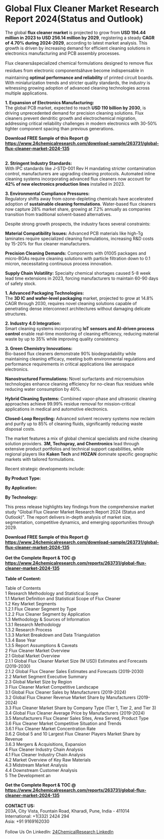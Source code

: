 <h1>Global Flux Cleaner Market Research Report 2024(Status and Outlook)</h1><p>The global <strong>flux cleaner market</strong> is projected to grow from <strong>USD 194.44 million in 2023 to USD 256.14 million by 2029</strong>, registering a steady <strong>CAGR of 4.70% during 2024-2029</strong>, according to latest market analysis. This growth is driven by increasing demand for efficient cleaning solutions in electronics manufacturing and PCB assembly processes.</p><p>Flux cleanersâspecialized chemical formulations designed to remove flux residues from electronic componentsâhave become indispensable in maintaining <strong>optimal performance and reliability</strong> of printed circuit boards. With miniaturization trends and stricter quality standards, the industry is witnessing growing adoption of advanced cleaning technologies across multiple applications.</p><p><strong>1. Expansion of Electronics Manufacturing:</strong><br>
The global PCB market, expected to reach <strong>USD 110 billion by 2030</strong>, is driving unprecedented demand for precision cleaning solutions. Flux cleaners prevent dendritic growth and electrochemical migration, addressing critical reliability challenges in modern electronics with 30-50% tighter component spacing than previous generations.</p><div><b>Download FREE Sample of this Report @ 
            <a href="https://www.24chemicalresearch.com/download-sample/263731/global-flux-cleaner-market-2024-135">
            https://www.24chemicalresearch.com/download-sample/263731/global-flux-cleaner-market-2024-135</a></b></div><br><p><strong>2. Stringent Industry Standards:</strong><br>
With IPC standards like J-STD-001 Rev H mandating stricter contamination control, manufacturers are upgrading cleaning protocols. Automated inline cleaning systems incorporating advanced flux cleaners now account for <strong>42% of new electronics production lines</strong> installed in 2023.</p><p><strong>3. Environmental Compliance Pressures:</strong><br>
Regulatory shifts away from ozone-depleting chemicals have accelerated adoption of <strong>sustainable cleaning formulations</strong>. Water-based flux cleaners now capture 28% market share, growing at 7.2% annually as companies transition from traditional solvent-based alternatives.</p><p>Despite strong growth prospects, the industry faces several constraints:</p><p><strong>Material Compatibility Issues:</strong> Advanced PCB materials like high-Tg laminates require specialized cleaning formulations, increasing R&amp;D costs by 15-20% for flux cleaner manufacturers.</p><p><strong>Precision Cleaning Demands:</strong> Components with 01005 packages and micro-BGAs require cleaning solutions with particle filtration down to 0.1 micron, necessitating continuous process innovation.</p><p><strong>Supply Chain Volatility:</strong> Specialty chemical shortages caused 5-8 week lead time extensions in 2023, forcing manufacturers to maintain 60-90 days of safety stock.</p><p><strong>1. Advanced Packaging Technologies:</strong><br>
The <strong>3D IC and wafer-level packaging</strong> market, projected to grow at 14.8% CAGR through 2030, requires novel cleaning solutions capable of penetrating dense interconnect architectures without damaging delicate structures.</p><p><strong>2. Industry 4.0 Integration:</strong><br>
Smart cleaning systems incorporating <strong>IoT sensors and AI-driven process control</strong> enable real-time monitoring of cleaning efficiency, reducing material waste by up to 35% while improving quality consistency.</p><p><strong>3. Green Chemistry Innovations:</strong><br>
Bio-based flux cleaners demonstrate 90% biodegradability while maintaining cleaning efficacy, meeting both environmental regulations and performance requirements in critical applications like aerospace electronics.</p><p><strong>Nanostructured Formulations:</strong> Novel surfactants and microemulsion technologies enhance cleaning efficiency for no-clean flux residues while reducing water consumption by 40%.</p><p><strong>Hybrid Cleaning Systems:</strong> Combined vapor-phase and ultrasonic cleaning approaches achieve 99.99% residue removal for mission-critical applications in medical and automotive electronics.</p><p><strong>Closed-Loop Recycling:</strong> Advanced solvent recovery systems now reclaim and purify up to 85% of cleaning fluids, significantly reducing waste disposal costs.</p><p>The market features a mix of global chemical specialists and niche cleaning solution providers. <strong>3M, Techspray, and Chemtronics</strong> lead through extensive product portfolios and technical support capabilities, while regional players like <strong>Kaken Tech</strong> and <strong>HOZAN</strong> dominate specific geographic markets with tailored formulations.</p><p>Recent strategic developments include:</p><p><strong>By Product Type:</strong></p><p><strong>By Application:</strong></p><p><strong>By Technology:</strong></p><p>This press release highlights key findings from the comprehensive market study "Global Flux Cleaner Market Research Report 2024 (Status and Outlook)". The report delivers in-depth analysis of market size, segmentation, competitive dynamics, and emerging opportunities through 2029.</p><div><b>Download FREE Sample of this Report @ 
            <a href="https://www.24chemicalresearch.com/download-sample/263731/global-flux-cleaner-market-2024-135">
            https://www.24chemicalresearch.com/download-sample/263731/global-flux-cleaner-market-2024-135</a></b></div><br><div><b>Get the Complete Report & TOC @ 
            <a href="https://www.24chemicalresearch.com/reports/263731/global-flux-cleaner-market-2024-135">
            https://www.24chemicalresearch.com/reports/263731/global-flux-cleaner-market-2024-135</a></b></div><br>
            <b>Table of Content:</b><p>Table of Contents<br />
1 Research Methodology and Statistical Scope<br />
1.1 Market Definition and Statistical Scope of Flux Cleaner<br />
1.2 Key Market Segments<br />
1.2.1 Flux Cleaner Segment by Type<br />
1.2.2 Flux Cleaner Segment by Application<br />
1.3 Methodology & Sources of Information<br />
1.3.1 Research Methodology<br />
1.3.2 Research Process<br />
1.3.3 Market Breakdown and Data Triangulation<br />
1.3.4 Base Year<br />
1.3.5 Report Assumptions & Caveats<br />
2 Flux Cleaner Market Overview<br />
2.1 Global Market Overview<br />
2.1.1 Global Flux Cleaner Market Size (M USD) Estimates and Forecasts (2019-2030)<br />
2.1.2 Global Flux Cleaner Sales Estimates and Forecasts (2019-2030)<br />
2.2 Market Segment Executive Summary<br />
2.3 Global Market Size by Region<br />
3 Flux Cleaner Market Competitive Landscape<br />
3.1 Global Flux Cleaner Sales by Manufacturers (2019-2024)<br />
3.2 Global Flux Cleaner Revenue Market Share by Manufacturers (2019-2024)<br />
3.3 Flux Cleaner Market Share by Company Type (Tier 1, Tier 2, and Tier 3)<br />
3.4 Global Flux Cleaner Average Price by Manufacturers (2019-2024)<br />
3.5 Manufacturers Flux Cleaner Sales Sites, Area Served, Product Type<br />
3.6 Flux Cleaner Market Competitive Situation and Trends<br />
3.6.1 Flux Cleaner Market Concentration Rate<br />
3.6.2 Global 5 and 10 Largest Flux Cleaner Players Market Share by Revenue<br />
3.6.3 Mergers & Acquisitions, Expansion<br />
4 Flux Cleaner Industry Chain Analysis<br />
4.1 Flux Cleaner Industry Chain Analysis<br />
4.2 Market Overview of Key Raw Materials<br />
4.3 Midstream Market Analysis<br />
4.4 Downstream Customer Analysis<br />
5 The Development an</p><div><b>Get the Complete Report & TOC @ 
            <a href="https://www.24chemicalresearch.com/reports/263731/global-flux-cleaner-market-2024-135">
            https://www.24chemicalresearch.com/reports/263731/global-flux-cleaner-market-2024-135</a></b></div><br><b>CONTACT US:</b><br>
            203A, City Vista, Fountain Road, Kharadi, Pune, India - 411014<br>
            International: +1(332) 2424 294<br>
            Asia: +91 9169162030 <br><br>
            Follow Us On LinkedIn: <a href="https://www.linkedin.com/company/24chemicalresearch/">24ChemicalResearch LinkedIn</a>